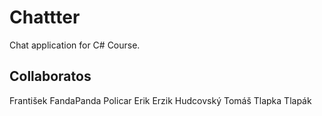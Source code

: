 # Chattter
Chat application for C# Course.

## Collaboratos
František FandaPanda Policar
Erik Erzik Hudcovský
Tomáš Tlapka Tlapák
